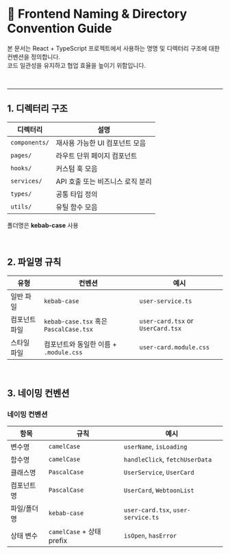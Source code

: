 # 🧾 Frontend Naming & Directory Convention Guide

본 문서는 React + TypeScript 프로젝트에서 사용하는 명명 및 디렉터리 구조에 대한 컨벤션을 정의합니다.  
코드 일관성을 유지하고 협업 효율을 높이기 위함입니다.

<br>

---

## 1. 디렉터리 구조

| 디렉터리       | 설명                                      |
| -------------- | ----------------------------------------- |
| `components/`  | 재사용 가능한 UI 컴포넌트 모음             |
| `pages/`       | 라우트 단위 페이지 컴포넌트               |
| `hooks/`       | 커스텀 훅 모음                            |
| `services/`    | API 호출 또는 비즈니스 로직 분리          |
| `types/`       | 공통 타입 정의                           |
| `utils/`       | 유틸 함수 모음                           |

폴더명은 **kebab-case** 사용

<br>

## 2. 파일명 규칙

| 유형            | 컨벤션                           | 예시                     |
| --------------- | -------------------------------- | ------------------------ |
| 일반 파일       | `kebab-case`                     | `user-service.ts`         |
| 컴포넌트 파일    | `kebab-case.tsx` 혹은 `PascalCase.tsx` | `user-card.tsx` or `UserCard.tsx` |
| 스타일 파일      | 컴포넌트와 동일한 이름 + `.module.css` | `user-card.module.css`    |

<br>

## 3. 네이밍 컨벤션

### 네이밍 컨벤션

| 항목             | 규칙                               | 예시                     |
| ---------------- | ---------------------------------- | ------------------------ |
| 변수명           | `camelCase`                        | `userName`, `isLoading`   |
| 함수명           | `camelCase`                        | `handleClick`, `fetchUserData` |
| 클래스명         | `PascalCase`                       | `UserService`, `UserCard` |
| 컴포넌트명       | `PascalCase`                       | `UserCard`, `WebtoonList` |
| 파일/폴더명      | `kebab-case`                       | `user-card.tsx`, `user-service.ts` |
| 상태 변수        | `camelCase` + 상태 prefix         | `isOpen`, `hasError`      |
